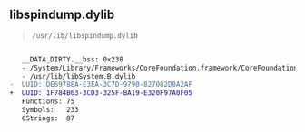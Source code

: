 ## libspindump.dylib

> `/usr/lib/libspindump.dylib`

```diff

   __DATA_DIRTY.__bss: 0x238
   - /System/Library/Frameworks/CoreFoundation.framework/CoreFoundation
   - /usr/lib/libSystem.B.dylib
-  UUID: DE6978EA-E3EA-3C7D-9790-827082D8A2AF
+  UUID: 1F784B63-3CD3-325F-BA19-E320F97A0F05
   Functions: 75
   Symbols:   233
   CStrings:  87

```
